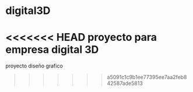 # digital3D
<<<<<<< HEAD
proyecto para empresa digital 3D
=======
proyecto diseño grafico
>>>>>>> a5091c1c9b1ee77395ee7aa2feb842587ade5813
